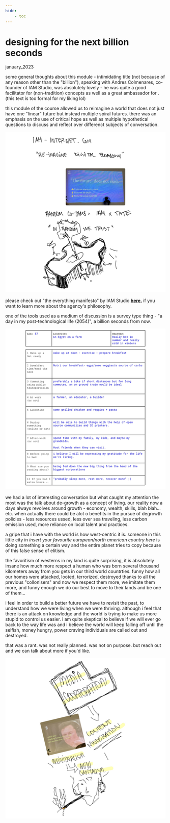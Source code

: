 ```yaml
---
hide:
    - toc
---
```


# designing for the next billion seconds
january_2023

some general thoughts about this module - intimidating title (not because of any reason other than the "billion"), speaking with Andres Colmenares, co-founder of IAM Studio, was absolutely lovely - he was quite a good facilitator for (non-tradition) concepts as well as a great ambassador for . (this text is too formal for my liking lol) 

this module of the course allowed us to reimagine a world that does not just have one "linear" future but instead multiple spiral futures. there was an emphasis on the use of critical hope as well as multiple hypothetical questions to discuss and reflect over differenct subjects of conversation. 

![](../images/08_DFTNBS/Page1.jpg)

please check out "the everything manifesto" by IAM Studio **[here.](https://medium.com/iam-journal/the-everything-manifesto-a-thought-experiment-for-the-next-billion-seconds-bcd9b9c938dc)** if you want to learn more about the agency's philosophy.

one of the tools used as a medium of discussion is a survey type thing - "a day in my post-technological life (2054)", a billion seconds from now. 

![](../images/08_DFTNBS/Page10.jpg)

we had a lot of interesting conversation but what caught my attention the most was the talk about de-growth as a concept of living. our reality now a days always revolves around growth - economy, wealth, skills, blah blah... etc. when actually there could be alot o benefits in the pursue of degrowth policies - less resources ussed, less over sea traveling, less carbon emission used, more reliance on local talent and practices. 

a gripe that i have with the world is how west-centric it is. someone in this little city in *insert your favourite european/north american country here* is doing something a certain way and the entire planet tries to copy because of this false sense of elitism. 

the favoritism of westerns in my land is quite surprising, it is absolutely insane how much more respect  a human who was born several thousand kilometers away from you gets in our third world countrties. funny how all our homes were attacked, looted, terrorized, destroyed thanks to all the previous "collonisers" and now we respect them more, we imitate them more, and funny enough we do our best to move to their lands and be one of them... 

i feel in order to build a better future we have to revisit the past, to understand how we were living when we were thriving. although i feel that there is an attack on knowledge and the world is trying to make us more stupid to control us easier. i am quite skeptical to believe if we will ever go back to the way life was and i believe the world will keep falling off until the selfish, money hungry, power craving individuals are called out and destroyed. 

that was a rant. was not really planned. was not on purpose. but reach out and we can talk about more if you'd like.

![](../images/08_DFTNBS/Page4.jpg)

